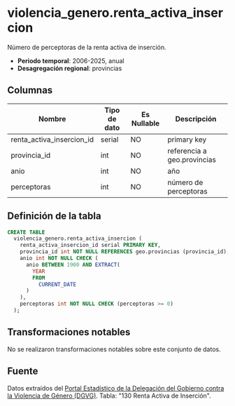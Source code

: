 # violencia_genero.renta_activa_insercion

Número de perceptoras de la renta activa de inserción.

- **Periodo temporal**: 2006-2025, anual
- **Desagregación regional**: provincias

## Columnas

| Nombre | Tipo de dato | Es Nullable | Descripción |
| --- | --- | --- | --- |
| renta_activa_insercion_id | serial | NO | primary key |
| provincia_id | int | NO | referencia a geo.provincias |
| anio | int | NO | año |
| perceptoras | int | NO | número de perceptoras |

## Definición de la tabla

```sql
CREATE TABLE
  violencia_genero.renta_activa_insercion (
    renta_activa_insercion_id serial PRIMARY KEY,
    provincia_id int NOT NULL REFERENCES geo.provincias (provincia_id),
    anio int NOT NULL CHECK (
      anio BETWEEN 1900 AND EXTRACT(
        YEAR
        FROM
          CURRENT_DATE
      )
    ),
    perceptoras int NOT NULL CHECK (perceptoras >= 0)
  );
```

## Transformaciones notables
No se realizaron transformaciones notables sobre este conjunto de datos.

## Fuente
Datos extraídos del <a href="https://estadisticasviolenciagenero.igualdad.gob.es/" target="_blank">Portal Estadístico de la Delegación del Gobierno contra la Violencia de Género (DGVG)</a>. Tabla: "130 Renta Activa de Inserción".
